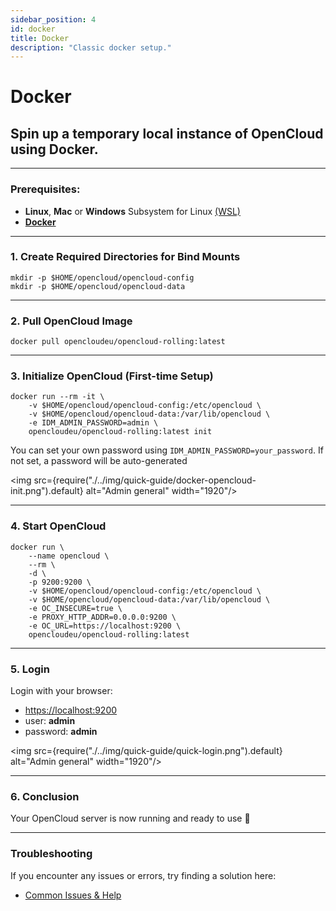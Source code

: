 ```yaml
---
sidebar_position: 4
id: docker
title: Docker
description: "Classic docker setup."
---
```


# Docker


## Spin up a temporary local instance of OpenCloud using **Docker**.


---

### **Prerequisites:**
- **Linux**, **Mac** or **Windows** Subsystem for Linux [(WSL)](https://learn.microsoft.com/en-us/windows/wsl/install)
- [**Docker**](https://docs.docker.com/compose/install/)


---

###  1. Create Required Directories for Bind Mounts

```Shell
mkdir -p $HOME/opencloud/opencloud-config
mkdir -p $HOME/opencloud/opencloud-data
```


---

### 2. Pull OpenCloud Image

```Shell
docker pull opencloudeu/opencloud-rolling:latest
```


---

### 3.  Initialize OpenCloud (First-time Setup)

```Shell
docker run --rm -it \
    -v $HOME/opencloud/opencloud-config:/etc/opencloud \
    -v $HOME/opencloud/opencloud-data:/var/lib/opencloud \
    -e IDM_ADMIN_PASSWORD=admin \
    opencloudeu/opencloud-rolling:latest init
```

You can set your own password using `IDM_ADMIN_PASSWORD=your_password`. If not set, a password will be auto-generated

<img src={require("./../img/quick-guide/docker-opencloud-init.png").default} alt="Admin general" width="1920"/>


---

### 4. Start OpenCloud

```Shell
docker run \
    --name opencloud \
    --rm \
    -d \
    -p 9200:9200 \
    -v $HOME/opencloud/opencloud-config:/etc/opencloud \
    -v $HOME/opencloud/opencloud-data:/var/lib/opencloud \
    -e OC_INSECURE=true \
    -e PROXY_HTTP_ADDR=0.0.0.0:9200 \
    -e OC_URL=https://localhost:9200 \
    opencloudeu/opencloud-rolling:latest
```


---

### 5. Login

Login with your browser:
- [https://localhost:9200](https://localhost:9200)
- user: **admin**
- password: **admin**

<img src={require("./../img/quick-guide/quick-login.png").default} alt="Admin general" width="1920"/>


---

### 6. Conclusion

Your OpenCloud server is now running and ready to use 🚀


--- 

### Troubleshooting

If you encounter any issues or errors, try finding a solution here: 

- [Common Issues & Help](./../../50-resources/30-common-issues.md)
